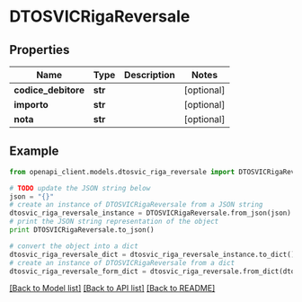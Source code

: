# DTOSVICRigaReversale


## Properties

Name | Type | Description | Notes
------------ | ------------- | ------------- | -------------
**codice_debitore** | **str** |  | [optional] 
**importo** | **str** |  | [optional] 
**nota** | **str** |  | [optional] 

## Example

```python
from openapi_client.models.dtosvic_riga_reversale import DTOSVICRigaReversale

# TODO update the JSON string below
json = "{}"
# create an instance of DTOSVICRigaReversale from a JSON string
dtosvic_riga_reversale_instance = DTOSVICRigaReversale.from_json(json)
# print the JSON string representation of the object
print DTOSVICRigaReversale.to_json()

# convert the object into a dict
dtosvic_riga_reversale_dict = dtosvic_riga_reversale_instance.to_dict()
# create an instance of DTOSVICRigaReversale from a dict
dtosvic_riga_reversale_form_dict = dtosvic_riga_reversale.from_dict(dtosvic_riga_reversale_dict)
```
[[Back to Model list]](../README.md#documentation-for-models) [[Back to API list]](../README.md#documentation-for-api-endpoints) [[Back to README]](../README.md)



